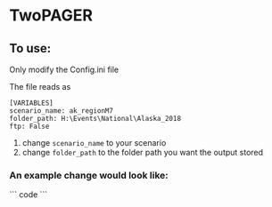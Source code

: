 # TwoPAGER

<h2>To use: </h2>
Only modify the Config.ini file

The file reads as
```
[VARIABLES]
scenario_name: ak_regionM7
folder_path: H:\Events\National\Alaska_2018
ftp: False
```

1) change ```scenario_name``` to your scenario
2) change ```folder_path``` to the folder path you want the output stored

<h3> An example change would look like: </h3>
``` code ```
